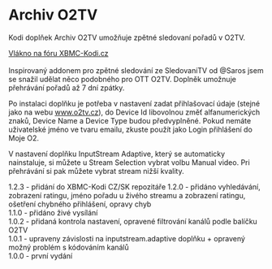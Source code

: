 <h1>Archiv O2TV</h1>
<p>
Kodi doplňek Archiv O2TV umožňuje zpětné sledovaní pořadů v O2TV.
<p>
<a href="https://www.xbmc-kodi.cz/prispevek-zpetne-sledovani-o2tv-ott">Vlákno na fóru XBMC-Kodi.cz</a><br><br>
Inspirovaný addonem pro zpětné sledování ze SledovaniTV od @Saros  jsem se snažil udělat něco podobného pro OTT O2TV. Doplněk umožnuje přehrávání pořadů až 7 dní zpátky.

Po instalaci doplňku je potřeba v nastavení zadat přihlašovací údaje (stejné jako na webu www.o2tv.cz), do Device Id libovolnou změť alfanumerických znaků, Device Name a Device Type budou předvyplněné. Pokud nemáte uživatelské jméno ve tvaru emailu, zkuste použít jako Login přihlášení do Moje O2.

V nastavení doplňku InputStream Adaptive, který se automaticky nainstaluje, si můžete u Stream Selection vybrat volbu Manual video. Pri přehrávání si pak můžete vybrat stream nižší kvality.

1.2.3 - přidání do XBMC-Kodi CZ/SK repozitáře
1.2.0 - přidáno vyhledávání, zobrazení ratingu, jméno pořadu u živého streamu a zobrazení ratingu, ošetření chybného přihlášení, opravy chyb<br>
1.1.0 - přidáno živé vysílání<br>
1.0.2 - přidaná kontrola nastavení, opravené filtrování kanálů podle balíčku O2TV<br>
1.0.1 - upraveny závislosti na inputstream.adaptive doplňku + opravený možný problém s kódováním kanálů<br>
1.0.0 - první vydání<br>
</p>
